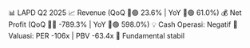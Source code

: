 📊 LAPD Q2 2025
📈 Revenue (QoQ 🔼🟢 23.6% | YoY 🔼🟢 61.0%)
💰 Net Profit (QoQ 🔻🔴 -789.3% | YoY 🔼🟢 598.0%)
💡 Cash Operasi: Negatif
🧮 Valuasi: PER -106x | PBV -63.4x
🧱 Fundamental stabil
